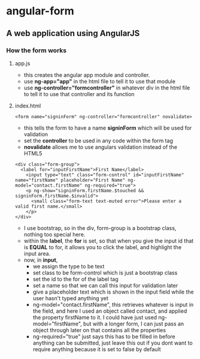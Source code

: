 # angular-form
## A web application using AngularJS

### How the form works
1.  app.js <br>
    * this creates the angular app module and controller.
    * use **ng-app="app"** in the html file to tell it to use that module
    * use **ng-controller="formcontroller"** in whatever div in the html file to tell it to use that controller and its function

2. index.html <br>
    ```
    <form name="signinForm" ng-controller="formcontroller" novalidate>
    ```
    * this tells the form to have a name **signinForm** which will be used for validation
    * set the **controller** to be used in any code within the form tag
    * **novalidate** allows me to use angulars validation instead of the HTML5

    ```
    <div class="form-group">
      <label for="inputFirstName">First Name</label>
        <input type="text" class="form-control" id="inputFirstName" name="firstName" placeholder="First Name" ng-model="contact.firstName" ng-required="true">
        <p ng-show="signinForm.firstName.$touched && signinForm.firstName.$invalid">
          <small class="form-text text-muted error">Please enter a valid first name.</small>
        </p>
    </div>
    ```
    * I use bootstrap, so in the div, form-group is a bootstrap class, nothing too special here.
    * within the **label**, the **for** is set, so that when you give the input id that is **EQUAL** to for, it allows you to
    click the label, and highlight the input area.
    * now, in **input**,
      * we assign the type to be text
      * set class to be form-control which is just a bootstrap class
      * set the id to the for of the label tag
      * set a name so that we can call this input for validation later
      * give a placeholder text which is shown in the input field while the user hasn't typed anything yet
      * ng-model="contact.firstName", this retrieves whatever is input in the field, and here I used an object called contact, and applied the property
      firstName to it.  I could have just used ng-model="firstName", but with a longer form, I can just pass an object through later on that contains all the properties
      * ng-required="true" just says this has to be filled in before anything can be submitted, just leave this out if you dont want to require anything because
      it is set to false by default
